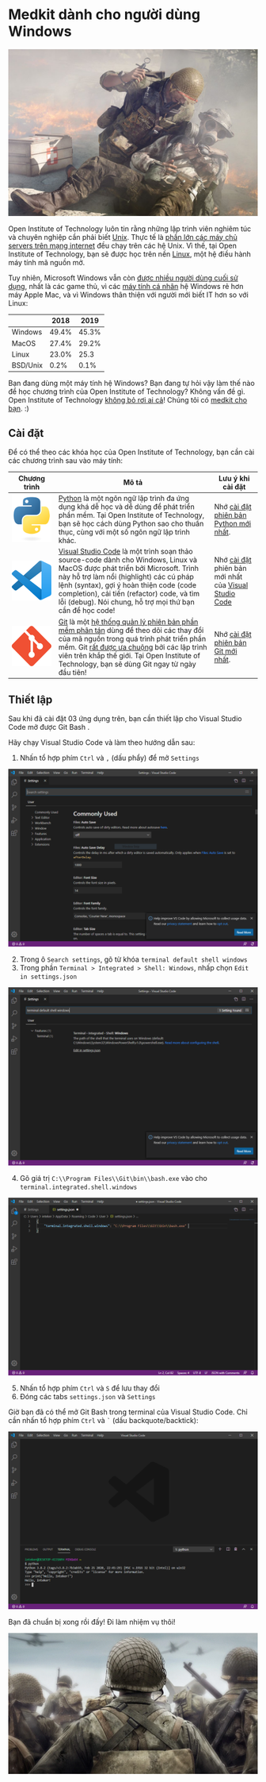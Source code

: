 # Medkit dành cho người dùng Windows

![](battlefield_5_medic.jpg)

Open Institute of Technology luôn tin rằng những lập trình viên nghiêm túc và chuyên nghiệp cần phải biết [Unix](https://en.wikipedia.org/wiki/Unix-like). Thực tế là [phần lớn các máy chủ servers trên mạng internet](https://en.wikipedia.org/wiki/Usage_share_of_operating_systems#Public_servers_on_the_Internet) đều chạy trên các hệ Unix. Vì thế, tại Open Institute of Technology, bạn sẽ được học trên nền [Linux](https://en.wikipedia.org/wiki/Linux), một hệ điều hành máy tính mã nguồn mở.

Tuy nhiên, Microsoft Windows vẫn còn [được nhiều người dùng cuối sử dụng](https://insights.stackoverflow.com/survey/2019#technology-_-developers-primary-operating-systems), nhất là các game thủ, vì các [máy tính cá nhân](https://en.wikipedia.org/wiki/Personal_computer) hệ Windows rẻ hơn máy Apple Mac, và vì Windows thân thiện với người mới biết IT hơn so với Linux:

|          | 2018  | 2019  |
| -------- | ----- | ----- |
| Windows  | 49.4% | 45.3% |
| MacOS    | 27.4% | 29.2% |
| Linux    | 23.0% | 25.3  |
| BSD/Unix | 0.2%  | 0.1%  |

Bạn đang dùng một máy tính hệ Windows? Bạn đang tự hỏi vậy làm thế nào để học chương trình của Open Institute of Technology? Không vấn đề gì. Open Institute of Technology [không bỏ rơi ai cả](https://www.youtube.com/watch?v=V-luZXfkZ9k)! Chúng tôi có [medkit cho bạn](https://www.youtube.com/watch?v=RAK7Yaa5Dg8). :)

## Cài đặt

Để có thể theo các khóa học của Open Institute of Technology, bạn cần cài các chương trình sau vào máy tính:

| Chương trình                     | Mô tả                                                                                                                                                                                                                                                                                                                                                                                                                                                                                        | Lưu ý khi cài đặt                                                                                                                              |
| -------------------------------- | -------------------------------------------------------------------------------------------------------------------------------------------------------------------------------------------------------------------------------------------------------------------------------------------------------------------------------------------------------------------------------------------------------------------------------------------------------------------------------------------- | ---------------------------------------------------------------------------------------------------------------------------------------------- |
| ![](logo_python.png)             | [Python](https://www.python.org/) là một ngôn ngữ lập trình đa ứng dụng khá dễ học và dễ dùng để phát triển phần mềm. Tại Open Institute of Technology, bạn sẽ học cách dùng Python sao cho thuần thục, cùng với một số ngôn ngữ lập trình khác.                                                                                                                                                                                                                                             | Nhớ [cài đặt](https://www.python.org/downloads/) [phiên bản Python mới nhất](https://www.youtube.com/watch?v=4Rx_JRkwAjY).                     |
| ![](logo_visual_studio_code.png) | [Visual Studio Code](https://code.visualstudio.com/) là một trình soạn thảo source-code dành cho Windows, Linux và MacOS được phát triển bởi Microsoft. Trình này hỗ trợ làm nổi (highlight) các cú pháp lệnh (syntax), gợi ý hoàn thiện code (code completion), cải tiến (refactor) code, và tìm lỗi (debug). Nói chung, hỗ trợ mọi thứ bạn cần để học code!                                                                                                                                | Nhớ [cài đặt](https://code.visualstudio.com/download) phiên bản mới nhất của [Visual Studio Code](https://www.youtube.com/watch?v=VqCgcpAypFQ) |
| ![](logo_git.png)                | [Git](https://git-scm.com/) là một [hệ thống quản lý phiên bản phần mềm phân tán](https://en.wikipedia.org/wiki/Distributed_version_control) dùng để theo dõi các thay đổi của mã nguồn trong quá trình phát triển phần mềm. Git [rất được ưa chuộng](https://web.archive.org/web/20190530142357/https://insights.stackoverflow.com/survey/2018/#work-_-version-control) bởi các lập trình viên trên khắp thế giới. Tại Open Institute of Technology, bạn sẽ dùng Git ngay từ ngày đầu tiên! | Nhớ [cài đặt](https://git-scm.com/downloads) [phiên bản Git mới nhất](https://www.youtube.com/watch?v=nbFwejIsHlY).                            |

## Thiết lập

Sau khi đã cài đặt 03 ứng dụng trên, bạn cần thiết lập cho Visual Studio Code mở được Git Bash .

Hãy chạy Visual Studio Code và làm theo hướng dẫn sau:

1. Nhấn tổ hợp phím `Ctrl` và `,` (dấu phẩy) để mở `Settings`

![](visual_studio_code_settings_01.png)

2. Trong ô `Search settings`, gõ từ khóa `terminal default shell windows`
3. Trong phần `Terminal > Integrated > Shell: Windows`, nhấp chọn `Edit in settings.json`

![](visual_studio_code_settings_02.png)

4. Gõ giá trị `C:\\Program Files\\Git\bin\\bash.exe` vào cho `terminal.integrated.shell.windows`

![](visual_studio_code_settings_03.png)

5. Nhấn tổ hợp phím `Ctrl` và `S` để lưu thay đổi
6. Đóng các tabs `settings.json` và `Settings`

Giờ bạn đã có thể mở Git Bash trong terminal của Visual Studio Code. Chỉ cần nhấn tổ hợp phím `Ctrl` và `` ` `` (dấu backquote/backtick):

![](visual_studio_code_settings_04.png)

Bạn đã chuẩn bị xong rồi đấy! Đi làm nhiệm vụ thôi!

![](call_of_duty_wwii.jpg)
